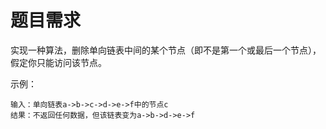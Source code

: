 # 题目需求

实现一种算法，删除单向链表中间的某个节点（即不是第一个或最后一个节点），假定你只能访问该节点。

 

示例：

```
输入：单向链表a->b->c->d->e->f中的节点c
结果：不返回任何数据，但该链表变为a->b->d->e->f
```



